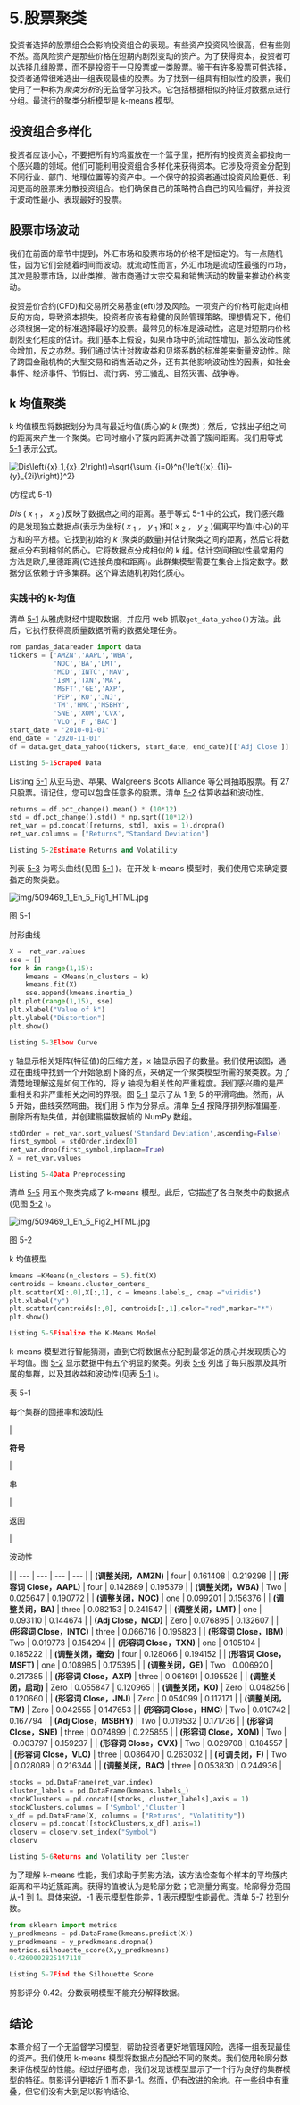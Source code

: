 # 5.股票聚类

投资者选择的股票组合会影响投资组合的表现。有些资产投资风险很高，但有些则不然。高风险资产是那些价格在短期内剧烈变动的资产。为了获得资本，投资者可以选择几组股票，而不是投资于一只股票或一类股票。鉴于有许多股票可供选择，投资者通常很难选出一组表现最佳的股票。为了找到一组具有相似性的股票，我们使用了一种称为*聚类分析*的无监督学习技术。它包括根据相似的特征对数据点进行分组。最流行的聚类分析模型是 k-means 模型。

## 投资组合多样化

投资者应该小心，不要把所有的鸡蛋放在一个篮子里，把所有的投资资金都投向一个感兴趣的领域。他们可能利用投资组合多样化来获得资本。它涉及将资金分配到不同行业、部门、地理位置等的资产中。一个保守的投资者通过投资风险更低、利润更高的股票来分散投资组合。他们确保自己的策略符合自己的风险偏好，并投资于波动性最小、表现最好的股票。

## 股票市场波动

我们在前面的章节中提到，外汇市场和股票市场的价格不是恒定的。有一点随机性，因为它们会随着时间而波动。就流动性而言，外汇市场是流动性最强的市场，其次是股票市场，以此类推。做市商通过大宗交易和销售活动的数量来推动价格变动。

投资差价合约(CFD)和交易所交易基金(eft)涉及风险。一项资产的价格可能走向相反的方向，导致资本损失。投资者应该有稳健的风险管理策略。理想情况下，他们必须根据一定的标准选择最好的股票。最常见的标准是波动性，这是对短期内价格剧烈变化程度的估计。我们基本上假设，如果市场中的流动性增加，那么波动性就会增加，反之亦然。我们通过估计对数收益和贝塔系数的标准差来衡量波动性。除了跨国金融机构的大型交易和销售活动之外，还有其他影响波动性的因素，如社会事件、经济事件、节假日、流行病、劳工骚乱、自然灾害、战争等。

## k 均值聚类

k 均值模型将数据划分为具有最近均值(质心)的 *k* (聚类)；然后，它找出子组之间的距离来产生一个聚类。它同时缩小了簇内距离并改善了簇间距离。我们用等式 [5-1](#Equ1) 表示公式。

![$$ Dis\left({x}_1,{x}_2\right)=\sqrt{\sum_{i=0}^n{\left({x}_{1i}-{y}_{2i}\right)}^2} $$](img/509469_1_En_5_Chapter_TeX_Equ1.png)

(方程式 5-1)

*Dis* ( *x* <sub>1</sub> ， *x* <sub>2</sub> )反映了数据点之间的距离。基于等式 5-1 中的公式，我们感兴趣的是发现独立数据点(表示为坐标( *x* <sub>1</sub> ， *y* <sub>1</sub> )和( *x* <sub>2</sub> ， *y* <sub>2</sub> )偏离平均值(中心)的平方和的平方根。它找到初始的 *k* (聚类的数量)并估计聚类之间的距离，然后它将数据点分布到相邻的质心。它将数据点分成相似的 k 组。估计空间相似性最常用的方法是欧几里德距离(它连接角度和距离)。此群集模型需要在集合上指定数字。数据分区依赖于许多集群。这个算法随机初始化质心。

### 实践中的 k-均值

清单 [5-1](#PC1) 从雅虎财经中提取数据，并应用 web 抓取`get_data_yahoo()`方法。此后，它执行获得高质量数据所需的数据处理任务。

```py
rom pandas_datareader import data
tickers = ['AMZN','AAPL','WBA',
           'NOC','BA','LMT',
           'MCD','INTC','NAV',
           'IBM','TXN','MA',
           'MSFT','GE','AXP',
           'PEP','KO','JNJ',
           'TM','HMC','MSBHY',
           'SNE','XOM','CVX',
           'VLO','F','BAC']
start_date = '2010-01-01'
end_date = '2020-11-01'
df = data.get_data_yahoo(tickers, start_date, end_date)[['Adj Close']]

Listing 5-1Scraped Data

```

Listing [5-1](#PC1) 从亚马逊、苹果、Walgreens Boots Alliance 等公司抽取股票。有 27 只股票。请记住，您可以包含任意多的股票。清单 [5-2](#PC2) 估算收益和波动性。

```py
returns = df.pct_change().mean() * (10*12)
std = df.pct_change().std() * np.sqrt((10*12))
ret_var = pd.concat([returns, std], axis = 1).dropna()
ret_var.columns = ["Returns","Standard Deviation"]

Listing 5-2Estimate Returns and Volatility

```

列表 [5-3](#PC3) 为弯头曲线(见图 [5-1](#Fig1) )。在开发 k-means 模型时，我们使用它来确定要指定的聚类数。

![img/509469_1_En_5_Fig1_HTML.jpg](img/509469_1_En_5_Fig1_HTML.jpg)

图 5-1

肘形曲线

```py
X =  ret_var.values
sse = []
for k in range(1,15):
    kmeans = KMeans(n_clusters = k)
    kmeans.fit(X)
    sse.append(kmeans.inertia_)
plt.plot(range(1,15), sse)
plt.xlabel("Value of k")
plt.ylabel("Distortion")
plt.show()

Listing 5-3Elbow Curve

```

y 轴显示相关矩阵(特征值)的压缩方差，x 轴显示因子的数量。我们使用该图，通过在曲线中找到一个开始急剧下降的点，来确定一个聚类模型所需的聚类数。为了清楚地理解这是如何工作的，将 y 轴视为相关性的严重程度。我们感兴趣的是严重相关和非严重相关之间的界限。图 [5-1](#Fig1) 显示了从 1 到 5 的平滑弯曲。然而，从 5 开始，曲线突然弯曲。我们用 5 作为分界点。清单 [5-4](#PC4) 按降序排列标准偏差，删除所有缺失值，并创建熊猫数据帧的 NumPy 数组。

```py
stdOrder = ret_var.sort_values('Standard Deviation',ascending=False)
first_symbol = stdOrder.index[0]
ret_var.drop(first_symbol,inplace=True)
X = ret_var.values

Listing 5-4Data Preprocessing

```

清单 [5-5](#PC5) 用五个聚类完成了 k-means 模型。此后，它描述了各自聚类中的数据点(见图 [5-2](#Fig2) )。

![img/509469_1_En_5_Fig2_HTML.jpg](img/509469_1_En_5_Fig2_HTML.jpg)

图 5-2

k 均值模型

```py
kmeans =KMeans(n_clusters = 5).fit(X)
centroids = kmeans.cluster_centers_
plt.scatter(X[:,0],X[:,1], c = kmeans.labels_, cmap ="viridis")
plt.xlabel("y")
plt.scatter(centroids[:,0], centroids[:,1],color="red",marker="*")
plt.show()

Listing 5-5Finalize the K-Means Model

```

k-means 模型进行智能猜测，直到它将数据点分配到最邻近的质心并发现质心的平均值。图 [5-2](#Fig2) 显示数据中有五个明显的聚类。列表 [5-6](#PC6) 列出了每只股票及其所属的集群，以及其收益和波动性(见表 [5-1](#Tab1) )。

表 5-1

每个集群的回报率和波动性

<colgroup><col class="tcol1 align-left"> <col class="tcol2 align-left"> <col class="tcol3 align-left"> <col class="tcol4 align-left"></colgroup> 
| 

**符号**

 | 

串

 | 

返回

 | 

波动性

 |
| --- | --- | --- | --- |
| **(调整关闭，AMZN)** | four | 0.161408 | 0.219298 |
| **(形容词 Close，AAPL)** | four | 0.142889 | 0.195379 |
| **(调整关闭，WBA)** | Two | 0.025647 | 0.190772 |
| **(调整关闭，NOC)** | one | 0.099201 | 0.156376 |
| **(调整关闭，BA)** | three | 0.082153 | 0.241547 |
| **(调整关闭，LMT)** | one | 0.093110 | 0.144674 |
| **(Adj Close，MCD)** | Zero | 0.076895 | 0.132607 |
| **(形容词 Close，INTC)** | three | 0.066716 | 0.195823 |
| **(形容词 Close，IBM)** | Two | 0.019773 | 0.154294 |
| **(形容词 Close，TXN)** | one | 0.105104 | 0.185222 |
| **(调整关闭，毫安)** | four | 0.128066 | 0.194152 |
| **(形容词 Close，MSFT)** | one | 0.108985 | 0.175395 |
| **(调整关闭，GE)** | Two | 0.006920 | 0.217385 |
| **(形容词 Close，AXP)** | three | 0.061691 | 0.195526 |
| **(调整关闭，启动)** | Zero | 0.055847 | 0.120965 |
| **(调整关闭，KO)** | Zero | 0.048256 | 0.120660 |
| **(形容词 Close，JNJ)** | Zero | 0.054099 | 0.117171 |
| **(调整关闭，TM)** | Zero | 0.042555 | 0.147653 |
| **(形容词 Close，HMC)** | Two | 0.010742 | 0.167794 |
| **(Adj Close，MSBHY)** | Two | 0.019532 | 0.171736 |
| **(形容词 Close，SNE)** | three | 0.074899 | 0.225855 |
| **(形容词 Close，XOM)** | Two | -0.003797 | 0.159237 |
| **(形容词 Close，CVX)** | Two | 0.029708 | 0.184557 |
| **(形容词 Close，VLO)** | three | 0.086470 | 0.263032 |
| **(可调关闭，F)** | Two | 0.028089 | 0.216344 |
| **(调整关闭，BAC)** | three | 0.053830 | 0.244936 |

```py
stocks = pd.DataFrame(ret_var.index)
cluster_labels = pd.DataFrame(kmeans.labels_)
stockClusters = pd.concat([stocks, cluster_labels],axis = 1)
stockClusters.columns = ['Symbol','Cluster']
x_df = pd.DataFrame(X, columns = ["Returns", "Volatitity"])
closerv = pd.concat([stockClusters,x_df],axis=1)
closerv = closerv.set_index("Symbol")
closerv

Listing 5-6Returns and Volatility per Cluster

```

为了理解 k-means 性能，我们求助于剪影方法，该方法检查每个样本的平均簇内距离和平均近簇距离。获得的值被认为是轮廓分数；它测量分离度。轮廓得分范围从-1 到 1。具体来说，-1 表示模型性能差，1 表示模型性能最优。清单 [5-7](#PC7) 找到分数。

```py
from sklearn import metrics
y_predkmeans = pd.DataFrame(kmeans.predict(X))
y_predkmeans = y_predkmeans.dropna()
metrics.silhouette_score(X,y_predkmeans)
0.4260002825147118

Listing 5-7Find the Silhouette Score

```

剪影评分 0.42。分数表明模型不能充分解释数据。

## 结论

本章介绍了一个无监督学习模型，帮助投资者更好地管理风险，选择一组表现最佳的资产。我们使用 k-means 模型将数据点分配给不同的聚类。我们使用轮廓分数来评估模型的性能。经过仔细考虑，我们发现该模型显示了一个行为良好的集群模型的特征。剪影评分更接近 1 而不是-1。然而，仍有改进的余地。在一些组中有重叠，但它们没有大到足以影响结论。